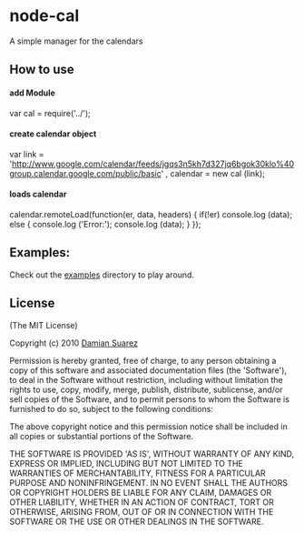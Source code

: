 # node-cal

A simple manager for the calendars

## How to use

#### add Module
var cal = require('../');

#### create calendar object
  var link = 'http://www.google.com/calendar/feeds/jgqs3n5kh7d327jq6bgok30klo%40group.calendar.google.com/public/basic'
    , calendar = new cal (link);

#### loads calendar
  calendar.remoteLoad(function(er, data, headers) {
    if(!er) console.log (data);
    else {
      console.log ('Error:');
      console.log (data);
    }
  });


## Examples:

  Check out the [examples](http://github.com/aheckmann/gm/tree/master/examples/) directory to play around.

## License 

(The MIT License)

Copyright (c) 2010 [Damian Suarez](rdsuarez@gmail.com)

Permission is hereby granted, free of charge, to any person obtaining
a copy of this software and associated documentation files (the
'Software'), to deal in the Software without restriction, including
without limitation the rights to use, copy, modify, merge, publish,
distribute, sublicense, and/or sell copies of the Software, and to
permit persons to whom the Software is furnished to do so, subject to
the following conditions:

The above copyright notice and this permission notice shall be
included in all copies or substantial portions of the Software.

THE SOFTWARE IS PROVIDED 'AS IS', WITHOUT WARRANTY OF ANY KIND,
EXPRESS OR IMPLIED, INCLUDING BUT NOT LIMITED TO THE WARRANTIES OF
MERCHANTABILITY, FITNESS FOR A PARTICULAR PURPOSE AND NONINFRINGEMENT.
IN NO EVENT SHALL THE AUTHORS OR COPYRIGHT HOLDERS BE LIABLE FOR ANY
CLAIM, DAMAGES OR OTHER LIABILITY, WHETHER IN AN ACTION OF CONTRACT,
TORT OR OTHERWISE, ARISING FROM, OUT OF OR IN CONNECTION WITH THE
SOFTWARE OR THE USE OR OTHER DEALINGS IN THE SOFTWARE.
